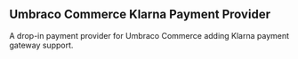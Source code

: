 ## Umbraco Commerce Klarna Payment Provider

A drop-in payment provider for Umbraco Commerce adding Klarna payment gateway support.